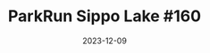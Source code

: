 ---
layout: post
title: "ParkRun Sippo Lake #160"
date: 2023-12-09
source: ParkRun
excerpt: "Ben Young, placed 6th of 31 participants. Finishing with a 5k time of 24:57."
image: /assets/img/posts/2023-12-09.jpg
hyperlink: https://www.parkrun.us/sippolake/results/159/
tags: [running, results, parkrun]
---